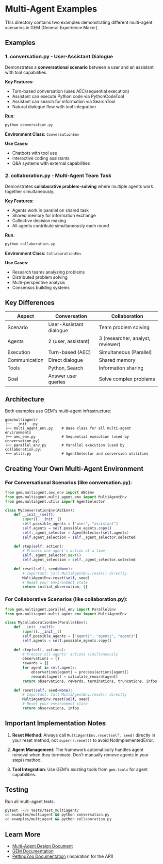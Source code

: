 # Multi-Agent Examples

This directory contains two examples demonstrating different multi-agent scenarios in GEM (General Experience Maker).

## Examples

### 1. conversation.py - User-Assistant Dialogue
Demonstrates a **conversational scenario** between a user and an assistant with tool capabilities.

**Key Features:**
- Turn-based conversation (uses AEC/sequential execution)
- Assistant can execute Python code via PythonCodeTool
- Assistant can search for information via SearchTool
- Natural dialogue flow with tool integration

**Run:**
```bash
python conversation.py
```

**Environment Class:** `ConversationEnv`

**Use Cases:**
- Chatbots with tool use
- Interactive coding assistants
- Q&A systems with external capabilities

### 2. collaboration.py - Multi-Agent Team Task
Demonstrates **collaborative problem-solving** where multiple agents work together simultaneously.

**Key Features:**
- Agents work in parallel on shared task
- Shared memory for information exchange
- Collective decision making
- All agents contribute simultaneously each round

**Run:**
```bash
python collaboration.py
```

**Environment Class:** `CollaborationEnv`

**Use Cases:**
- Research teams analyzing problems
- Distributed problem solving
- Multi-perspective analysis
- Consensus building systems

## Key Differences

| Aspect | Conversation | Collaboration |
|--------|--------------|---------------|
| Scenario | User-Assistant dialogue | Team problem solving |
| Agents | 2 (user, assistant) | 3 (researcher, analyst, reviewer) |
| Execution | Turn-based (AEC) | Simultaneous (Parallel) |
| Communication | Direct dialogue | Shared memory |
| Tools | Python, Search | Information sharing |
| Goal | Answer user queries | Solve complex problems |

## Architecture

Both examples use GEM's multi-agent infrastructure:
```
gem/multiagent/
├── __init__.py
├── multi_agent_env.py    # Base class for all multi-agent environments
├── aec_env.py            # Sequential execution (used by conversation.py)
├── parallel_env.py       # Parallel execution (used by collaboration.py)
└── utils.py              # AgentSelector and conversion utilities
```

## Creating Your Own Multi-Agent Environment

### For Conversational Scenarios (like conversation.py):
```python
from gem.multiagent.aec_env import AECEnv
from gem.multiagent.multi_agent_env import MultiAgentEnv
from gem.multiagent.utils import AgentSelector

class MyConversationEnv(AECEnv):
    def __init__(self):
        super().__init__()
        self.possible_agents = ["user", "assistant"]
        self.agents = self.possible_agents.copy()
        self._agent_selector = AgentSelector(self.agents)
        self.agent_selection = self._agent_selector.selected
        
    def step(self, action):
        # Process one agent's action at a time
        self._agent_selector.next()
        self.agent_selection = self._agent_selector.selected
        
    def reset(self, seed=None):
        # Important: Call MultiAgentEnv.reset() directly
        MultiAgentEnv.reset(self, seed)
        # Reset your environment state
        return initial_observation, {}
```

### For Collaborative Scenarios (like collaboration.py):
```python
from gem.multiagent.parallel_env import ParallelEnv
from gem.multiagent.multi_agent_env import MultiAgentEnv

class MyCollaborationEnv(ParallelEnv):
    def __init__(self):
        super().__init__()
        self.possible_agents = ["agent1", "agent2", "agent3"]
        self.agents = self.possible_agents.copy()
        
    def step(self, actions):
        # Process all agents' actions simultaneously
        observations = {}
        rewards = {}
        for agent in self.agents:
            observations[agent] = process(actions[agent])
            rewards[agent] = calculate_reward(agent)
        return observations, rewards, terminations, truncations, infos
        
    def reset(self, seed=None):
        # Important: Call MultiAgentEnv.reset() directly
        MultiAgentEnv.reset(self, seed)
        # Reset your environment state
        return observations, infos
```

## Important Implementation Notes

1. **Reset Method**: Always call `MultiAgentEnv.reset(self, seed)` directly in your reset method, not `super().reset()` to avoid NotImplementedError.

2. **Agent Management**: The framework automatically handles agent removal when they terminate. Don't manually remove agents in your step() method.

3. **Tool Integration**: Use GEM's existing tools from `gem.tools` for agent capabilities.

## Testing

Run all multi-agent tests:
```bash
pytest -xvs tests/test_multiagent/
cd examples/multiagent && python conversation.py
cd examples/multiagent && python collaboration.py
```

## Learn More

- [Multi-Agent Design Document](../../docs/multi_agent_design.md)
- [GEM Documentation](../../README.md)
- [PettingZoo Documentation](https://pettingzoo.farama.org/) (inspiration for the API)